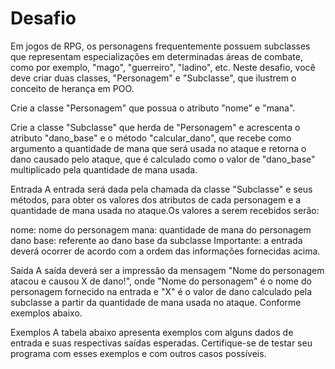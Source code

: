 
# Desafio
Em jogos de RPG, os personagens frequentemente possuem subclasses que representam especializações em determinadas áreas de combate, como por exemplo, "mago", "guerreiro", "ladino", etc. Neste desafio, você deve criar duas classes, "Personagem" e "Subclasse", que ilustrem o conceito de herança em POO.

Crie a classe "Personagem" que possua o atributo "nome" e "mana".

Crie a classe "Subclasse" que herda de "Personagem" e acrescenta o atributo "dano_base" e o método "calcular_dano", que recebe como argumento a quantidade de mana que será usada no ataque e retorna o dano causado pelo ataque, que é calculado como o valor de "dano_base" multiplicado pela quantidade de mana usada.

Entrada
A entrada será dada pela chamada da classe "Subclasse" e seus métodos, para obter os valores dos atributos de cada personagem e a quantidade de mana usada no ataque.Os valores a serem recebidos serão:

nome: nome do personagem
mana: quantidade de mana do personagem
dano base: referente ao dano base da subclasse
Importante: a entrada deverá ocorrer de acordo com a ordem das informações fornecidas acima.

Saída
A saída deverá ser a impressão da mensagem "Nome do personagem atacou e causou X de dano!", onde "Nome do personagem" é o nome do personagem fornecido na entrada e "X" é o valor de dano calculado pela subclasse a partir da quantidade de mana usada no ataque. Conforme exemplos abaixo.

Exemplos
A tabela abaixo apresenta exemplos com alguns dados de entrada e suas respectivas saídas esperadas. Certifique-se de testar seu programa com esses exemplos e com outros casos possíveis.
